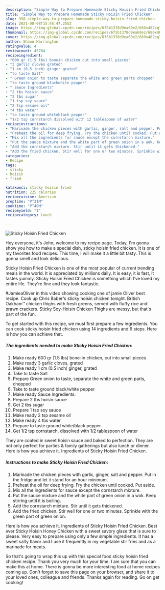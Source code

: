 ```yaml
---
description: "Simple Way to Prepare Homemade Sticky Hoisin Fried Chicken"
title: "Simple Way to Prepare Homemade Sticky Hoisin Fried Chicken"
slug: 398-simple-way-to-prepare-homemade-sticky-hoisin-fried-chicken
date: 2021-08-08T15:48:47.255Z
image: https://img-global.cpcdn.com/recipes/6f5b1378d9ea60e2/680x482cq70/sticky-hoisin-fried-chicken-recipe-main-photo.jpg
thumbnail: https://img-global.cpcdn.com/recipes/6f5b1378d9ea60e2/680x482cq70/sticky-hoisin-fried-chicken-recipe-main-photo.jpg
cover: https://img-global.cpcdn.com/recipes/6f5b1378d9ea60e2/680x482cq70/sticky-hoisin-fried-chicken-recipe-main-photo.jpg
author: Shawn Harrington
ratingvalue: 4
reviewcount: 45704
recipeingredient:
- "600 gr (1.5 lbs) bonein chicken cut into small pieces"
- "3 garlic cloves grated"
- "1 cm (0.5 inch) ginger grated"
- "to taste Salt"
- " Green onion to taste separate the white and green parts chopped"
- "to taste ground blackwhite pepper"
- " Sauce Ingredients"
- "2 tbs hoisin sauce"
- "2 tbs sugar"
- "1 tsp soy sauce"
- "2 tsp sesame oil"
- "4 tbs water"
- "to taste ground whiteblack pepper"
- "1/2 tsp cornstarch dissolved with 12 tablespoon of water"
recipeinstructions:
- "Marinade the chicken pieces with garlic, ginger, salt and pepper. Put in the fridge and let it stand for an hour minimum."
- "Preheat the oil for deep frying. Fry the chicken until cooked. Put aside."
- "Mix all the ingredients for sauce except the cornstarch mixture."
- "Put the sauce mixture and the white part of green onion in a wok. Keep stirring until it is boiling."
- "Add the cornstarch mixture. Stir until it gets thickened."
- "Add the fried chicken. Stir well for one or two minutes. Sprinkle with the green part of green onion."
categories:
- Recipe
tags:
- sticky
- hoisin
- fried

katakunci: sticky hoisin fried 
nutrition: 225 calories
recipecuisine: American
preptime: "PT31M"
cooktime: "PT40M"
recipeyield: "1"
recipecategory: Lunch

---
```



![Sticky Hoisin Fried Chicken](https://img-global.cpcdn.com/recipes/6f5b1378d9ea60e2/680x482cq70/sticky-hoisin-fried-chicken-recipe-main-photo.jpg)

Hey everyone, it's John, welcome to my recipe page. Today, I'm gonna show you how to make a special dish, sticky hoisin fried chicken. It is one of my favorites food recipes. This time, I will make it a little bit tasty. This is gonna smell and look delicious.

Sticky Hoisin Fried Chicken is one of the most popular of current trending meals in the world. It is appreciated by millions daily. It is easy, it is fast, it tastes yummy. Sticky Hoisin Fried Chicken is something which I've loved my entire life. They're fine and they look fantastic.

#JamieaOliver in this video showing cooking one of jamie Oliver best recipe. Cook up Chris Baber&#39;s sticky hoisin chicken tonight. British Oakham™ chicken thighs with fresh greens, served with fluffy rice and prawn crackers. Sticky Soy-Hoisin Chicken Thighs are messy, but that&#39;s part of the fun.


To get started with this recipe, we must first prepare a few ingredients. You can cook sticky hoisin fried chicken using 14 ingredients and 6 steps. Here is how you can achieve that.

<!--inarticleads1-->

##### The ingredients needed to make Sticky Hoisin Fried Chicken:

1. Make ready 600 gr (1.5 lbs) bone-in chicken, cut into small pieces
1. Make ready 3 garlic cloves, grated
1. Make ready 1 cm (0.5 inch) ginger, grated
1. Take to taste Salt
1. Prepare  Green onion to taste, separate the white and green parts, chopped
1. Take to taste ground black/white pepper
1. Make ready  Sauce Ingredients:
1. Prepare 2 tbs hoisin sauce
1. Get 2 tbs sugar
1. Prepare 1 tsp soy sauce
1. Make ready 2 tsp sesame oil
1. Make ready 4 tbs water
1. Prepare to taste ground white/black pepper
1. Get 1/2 tsp cornstarch, dissolved with 1/2 tablespoon of water


They are coated in sweet hoisin sauce and baked to perfection. They are not only perfect for parties &amp; family gatherings but also lunch or dinner. Here is how you achieve it. Ingredients of Sticky Hoisin Fried Chicken. 

<!--inarticleads2-->

##### Instructions to make Sticky Hoisin Fried Chicken:

1. Marinade the chicken pieces with garlic, ginger, salt and pepper. Put in the fridge and let it stand for an hour minimum.
1. Preheat the oil for deep frying. Fry the chicken until cooked. Put aside.
1. Mix all the ingredients for sauce except the cornstarch mixture.
1. Put the sauce mixture and the white part of green onion in a wok. Keep stirring until it is boiling.
1. Add the cornstarch mixture. Stir until it gets thickened.
1. Add the fried chicken. Stir well for one or two minutes. Sprinkle with the green part of green onion.


Here is how you achieve it. Ingredients of Sticky Hoisin Fried Chicken. Best ever Sticky Hoisin Honey Chicken with a sweet savory glaze that is sure to please. Very easy to prepare using only a few simple ingredients. It has a sweet salty flavor and I use it frequently in my vegetable stir fries and as a marinade for meats. 

So that's going to wrap this up with this special food sticky hoisin fried chicken recipe. Thank you very much for your time. I am sure that you can make this at home. There is gonna be more interesting food at home recipes coming up. Don't forget to save this page on your browser, and share it to your loved ones, colleague and friends. Thanks again for reading. Go on get cooking!
